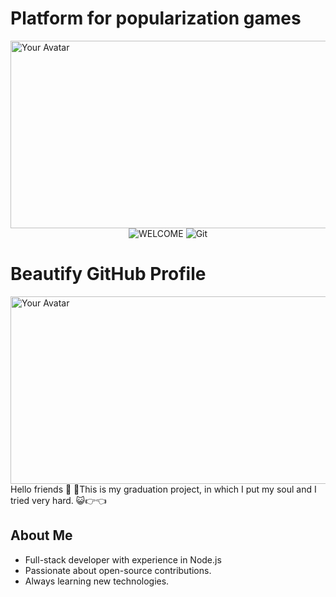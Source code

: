 # Platform for popularization games
<img src="https://i.pinimg.com/736x/fc/9c/1d/fc9c1d9b57df7d9542b1dccae523405b.jpg" alt="Your Avatar" width="1000" height="300" />
<div align="center">
  <img src="https://vk.com/kagiwara" alt="WELCOME" />
  <img src="https://github.com/Kagiwara" alt="Git" />
</div>

# Beautify GitHub Profile
<img src="https://i.pinimg.com/736x/28/ee/21/28ee21d0749761114a922ac9b3c54e90.jpg" alt="Your Avatar" width="1000" height="300" />
Hello friends 👋  
🥁This is my graduation project, in which I put my soul and I tried very hard. 😺👉👈

## About Me
- Full-stack developer with experience in Node.js
- Passionate about open-source contributions.
- Always learning new technologies.
